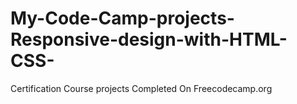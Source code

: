 # My-Code-Camp-projects-Responsive-design-with-HTML-CSS-
Certification Course projects Completed On Freecodecamp.org
